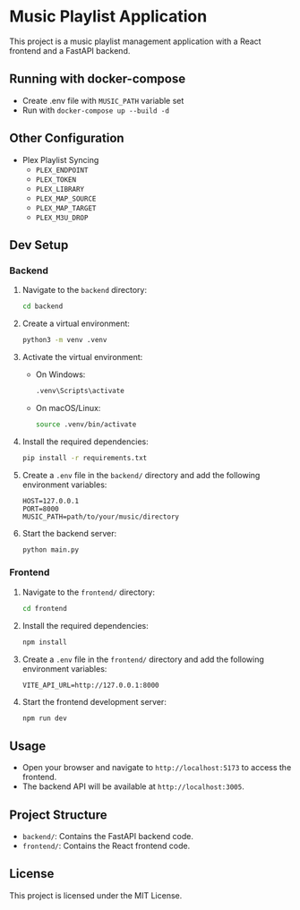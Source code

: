 # Music Playlist Application

This project is a music playlist management application with a React frontend and a FastAPI backend.

## Running with docker-compose
- Create .env file with `MUSIC_PATH` variable set
- Run with `docker-compose up --build -d`

## Other Configuration
- Plex Playlist Syncing
    - `PLEX_ENDPOINT`
    - `PLEX_TOKEN`
    - `PLEX_LIBRARY`
    - `PLEX_MAP_SOURCE`
    - `PLEX_MAP_TARGET`
    - `PLEX_M3U_DROP`

## Dev Setup

### Backend

1. Navigate to the `backend` directory:

    ```sh
    cd backend
    ```

2. Create a virtual environment:

    ```sh
    python3 -m venv .venv
    ```

3. Activate the virtual environment:

    - On Windows:

        ```sh
        .venv\Scripts\activate
        ```

    - On macOS/Linux:

        ```sh
        source .venv/bin/activate
        ```

4. Install the required dependencies:

    ```sh
    pip install -r requirements.txt
    ```

5. Create a `.env` file in the `backend/` directory and add the following environment variables:

    ```env
    HOST=127.0.0.1
    PORT=8000
    MUSIC_PATH=path/to/your/music/directory
    ```

6. Start the backend server:

    ```sh
    python main.py
    ```

### Frontend

1. Navigate to the `frontend/` directory:

    ```sh
    cd frontend
    ```

2. Install the required dependencies:

    ```sh
    npm install
    ```

3. Create a `.env` file in the `frontend/` directory and add the following environment variables:

    ```env
    VITE_API_URL=http://127.0.0.1:8000
    ```

4. Start the frontend development server:

    ```sh
    npm run dev
    ```

## Usage

- Open your browser and navigate to `http://localhost:5173` to access the frontend.
- The backend API will be available at `http://localhost:3005`.

## Project Structure

- `backend/`: Contains the FastAPI backend code.
- `frontend/`: Contains the React frontend code.

## License

This project is licensed under the MIT License.